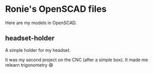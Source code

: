 # Ronie's OpenSCAD files

Here are my models in OpenSCAD.

## headset-holder

A simple holder for my headset. 

It was my second project on the CNC (after a simple box). It made me relearn trigonometry 😅
